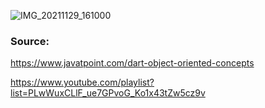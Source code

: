 ![IMG_20211129_161000](https://user-images.githubusercontent.com/85620139/144635926-d9116a28-8efb-496d-b93f-01563176da4e.jpg)

### Source:

https://www.javatpoint.com/dart-object-oriented-concepts

https://www.youtube.com/playlist?list=PLwWuxCLlF_ue7GPvoG_Ko1x43tZw5cz9v